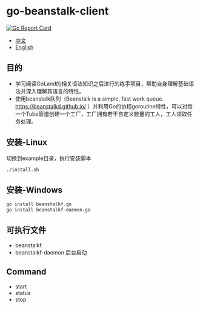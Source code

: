 # go-beanstalk-client
[![Go Report Card](https://goreportcard.com/badge/github.com/chenbo29/go-beanstalkd-client)](https://goreportcard.com/report/github.com/chenbo29/go-beanstalkd-client)
* [中文](/README_ZH_CN.md)
* [English](/README.md)
## 目的
* 学习阅读GoLand的相关语法知识之后进行的练手项目，帮助自身理解基础语法并深入理解其语言的特性。
* 使用beanstalk队列（Beanstalk is a simple, fast work queue. https://beanstalkd.github.io/ ）并利用Go的协程goroutine特性，可以对每一个Tube管道创建一个工厂，工厂拥有若干自定义数量的工人，工人领取任务处理。
## 安装-Linux
切换到example目录，执行安装脚本
```bash
./install.sh
```
## 安装-Windows
```bash
go install beanstalkf.go
go install beanstalkf-daemon.go
```
## 可执行文件
* beanstalkf
* beanstalkf-daemon 后台启动
## Command
* start
* status
* stop